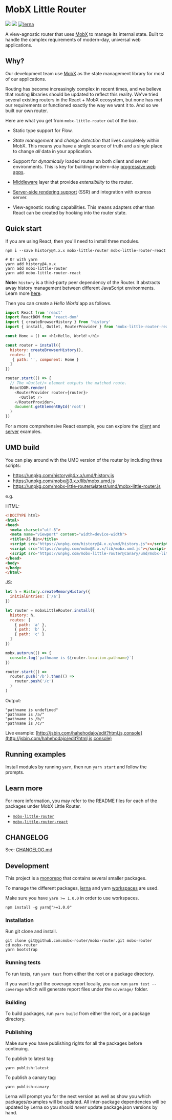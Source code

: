 # MobX Little Router

[![](https://codecov.io/gh/mobx-little-router/mobx-little-router/branch/master/graph/badge.svg)](https://codecov.io/gh/mobx-little-router/mobx-little-router)
[![](https://api.travis-ci.org/mobx-little-router/mobx-little-router.svg?branch=master)](https://travis-ci.org/mobx-little-router/mobx-little-router)
[![lerna](https://img.shields.io/badge/maintained%20with-lerna-cc00ff.svg)](https://lernajs.io/)

A view-agnostic router that uses [MobX](https://mobx.js.org/) to manage its internal state. Built
to handle the complex requirements of modern-day, universal web applications.

## Why?

Our development team use [MobX](https://mobx.js.org) as the state management library for most of our
applications.

Routing has become increasingly complex in recent times, and we believe that routing libraries should
be updated to reflect this reality. We've tried several existing routers in the React + MobX ecosystem, but
none has met our requirements or functioned exactly the way we want it to. And so we built our own router.

Here are what you get from `mobx-little-router` out of the box.

- Static type support for Flow.

- *State management* and *change detection* that lives completely within MobX. This means you have a single source of
  truth and a single place to change *all* data in your application.

- Support for *dynamically* loaded routes on both client and server environments. This is key for
  building modern-day [progressive web apps](https://developers.google.com/web/progressive-web-apps/).

- [Middleware](./packages/mobx-little-router/docs/advanced/middleware.md) layer that provides *extensibility* to the router.

- [Server-side rendering support](./examples/react-server-side-rendering) (SSR) and integration with express server.

- View-agnostic routing capabilities. This means adapters other than React can be created by hooking
  into the router state.

## Quick start

If you are using React, then you'll need to install three modules.

```
npm i --save history@4.x.x mobx-little-router mobx-little-router-react

# Or with yarn
yarn add history@4.x.x
yarn add mobx-little-router
yarn add mobx-little-router-react
```

**Note:** `history` is a third-party peer dependency of the Router. It abstracts away history management
between different JavaScript environments. Learn more [here](https://github.com/ReactTraining/history/).

Then you can create a *Hello World* app as follows.

```js
import React from 'react'
import ReactDOM from 'react-dom'
import { createBrowserHistory } from 'history'
import { install, Outlet, RouterProvider } from 'mobx-little-router-react'

const Home = () => <h1>Hello, World!</h1>

const router = install({
  history: createBrowserHistory(),
  routes: [
   { path: '', component: Home }
  ]
})

router.start(() => {
  // The <Outlet/> element outputs the matched route.
  ReactDOM.render(
    <RouterProvider router={router}>
      <Outlet />
    </RouterProvider>,
    document.getElementById('root')
  )
})
```

For a more comprehensive React example, you can explore the [client](https://github.com/mobx-little-router/mobx-little-router/blob/master/examples/react-client/src/index.js)
and [server](https://github.com/mobx-little-router/mobx-little-router/blob/master/examples/react-server-side-rendering/index.js) examples.

## UMD build

You can play around with the UMD version of the router by including three scripts:

- https://unpkg.com/history@4.x.x/umd/history.js
- https://unpkg.com/mobx@3.x.x/lib/mobx.umd.js
- https://unpkg.com/mobx-little-router@latest/umd/mobx-little-router.js

e.g.

HTML:

```html
<!DOCTYPE html>
<html>
<head>
  <meta charset="utf-8">
  <meta name="viewport" content="width=device-width">
  <title>JS Bin</title>
  <script src="https://unpkg.com/history@4.x.x/umd/history.js"></script>
  <script src="https://unpkg.com/mobx@3.x.x/lib/mobx.umd.js"></script>
  <script src="https://unpkg.com/mobx-little-router@canary/umd/mobx-little-router.js"></script>
</head>
<body>
</body>
</html>
```

JS:

```js
let h = History.createMemoryHistory({
  initialEntries: ['/a']
})

let router = mobxLittleRouter.install({
  history: h,
  routes: [
    { path: 'a' },
    { path: 'b' },
    { path: 'c' }
  ]
})

mobx.autorun(() => {
  console.log(`pathname is ${router.location.pathname}`)
})

router.start(() =>
  router.push('/b').then(() =>
    router.push('/c')
  )
)
```

Output:

```
"pathname is undefined"
"pathname is /a/"
"pathname is /b/"
"pathname is /c/"
```

Live example: [http://jsbin.com/hahehodajo/edit?html,js,console](http://jsbin.com/hahehodajo/edit?html,js,console)

## Running examples

Install modules by running `yarn`, then run `yarn start` and follow the prompts.

## Learn more

For more information, you may refer to the README files for each of the packages under MobX Little Router.

- [`mobx-little-router`](./packages/mobx-little-router)
- [`mobx-little-router-react`](./packages/mobx-little-router-react)

## CHANGELOG

See: [CHANGELOG.md](./CHANGELOG.md)

## Development

This project is a [monorepo](http://www.drmaciver.com/2016/10/why-you-should-use-a-single-repository-for-all-your-companys-projects/)
that contains several smaller packages.

To manage the different packages, [lerna](https://lernajs.io/)
and yarn [workspaces](https://yarnpkg.com/blog/2017/08/02/introducing-workspaces/) are used.

Make sure you have `yarn >= 1.0.0` in order to use workspaces.

```
npm install -g yarn@">=1.0.0"
```

### Installation

Run git clone and install.

```
git clone git@github.com:mobx-router/mobx-router.git mobx-router
cd mobx-router
yarn bootstrap
```

### Running tests

To run tests, run `yarn test` from either the root or a package directory.

If you want to get the coverage report locally, you can run `yarn test --coverage` which will
generate report files under the `coverage/` folder.

### Building

To build packages, run `yarn build` from either the root, or a package directory.

### Publishing

Make sure you have publishing rights for all the packages before continuing.

To publish to latest tag:

```
yarn publish:latest
```

To publish a canary tag:

```
yarn publish:canary
```

Lerna will prompt you for the next version as well as show you which packages/examples will be updated.
All inter-package dependencies will be updated by Lerna so you should *never* update package.json versions by hand.
